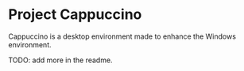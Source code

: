 # Project Cappuccino
Cappuccino is a desktop environment made to enhance the Windows environment.

TODO: add more in the readme.